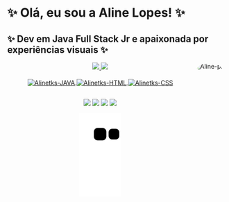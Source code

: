 # ✨ Olá, eu sou a Aline Lopes! ✨
## ✨ Dev em Java Full Stack Jr e apaixonada por experiências visuais ✨ 
<img align="right" alt="Aline-pic" height="150" style="border-radius:50px;" src="https://cdn.discordapp.com/attachments/865606892297388073/935323106824843314/dbf24b9039173947ef96caea9e41f2f1-removebg-preview.png">


<div style="display: inline_block" align="center">
  <a href="https://github.com/alinetks">
  <img height="180em" src="https://github-readme-stats.vercel.app/api?username=alinetks&show_icons=true&theme=tokyonight&include_all_commits=true&count_private=true"/>
  <img height="180em" src="https://github-readme-stats.vercel.app/api/top-langs/?username=alinetks&layout=compact&langs_count=7&theme=tokyonight"/>
</div>
<div style="display: inline_block" align="center"><br>
  <img align="center" alt="Alinetks-JAVA" height="30" width="70" src="https://img.shields.io/badge/Java-ED8B00?style=for-the-badge&logo=java&logoColor=white">
  <img align="center" alt="Alinetks-HTML" height="30" width="70" src="https://img.shields.io/badge/HTML5-E34F26?style=for-the-badge&logo=html5&logoColor=white">
  <img align="center" alt="Alinetks-CSS" height="30" width="70" src="https://img.shields.io/badge/CSS3-1572B6?style=for-the-badge&logo=css3&logoColor=white">
</div>
  
  ## 
 
<div style="display: inline_block" align="center"> 
  <a href="https://instagram.com/alinetks" target="_blank"><img src="https://img.shields.io/badge/-Instagram-%23E4405F?style=for-the-badge&logo=instagram&logoColor=white" target="_blank"></a>
 	<a href="https://www.twitch.tv/rafaballerinii" target="_blank"><img src="https://img.shields.io/badge/Twitch-9146FF?style=for-the-badge&logo=twitch&logoColor=white" target="_blank"></a>
  <a href = "mailto:al.alves@outlook.com"><img src="https://img.shields.io/badge/Microsoft_Outlook-0078D4?style=for-the-badge&logo=microsoft-outlook&logoColor=white"></a>
  <a href="https://www.linkedin.com/in/aline-a-lopes/" target="_blank"><img src="https://img.shields.io/badge/-LinkedIn-%230077B5?style=for-the-badge&logo=linkedin&logoColor=white" target="_blank"></a> 
 
  ![Snake animation](https://github.com/Alinetks/Alinetks/blob/output/github-contribution-grid-snake.svg)
 
</div>
